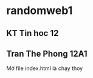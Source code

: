 # randomweb1
KT Tin hoc 12
----------------------------------------------------------------------------------------
Tran The Phong 12A1
----------------------------------------------------------------------------------------
Mở file index.html là chạy thoy

